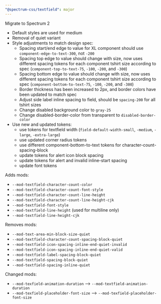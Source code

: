```yaml
---
"@spectrum-css/textfield": major
---
```


Migrate to Spectrum 2

- Default styles are used for medium
- Removal of quiet variant
- Style adjustments to match design spec:
  - Spacing start/end edge to value for XL component should use `component-edge-to-text-300`, not `-200`
  - Spacing top edge to value should change with size, now uses different spacing tokens for each component tshirt size according to spec (`component-top-to-text-75`, `-100`, `-200`, and `-300`)
  - Spacing bottom edge to value should change with size, now uses different spacing tokens for each component tshirt size according to spec (`component-bottom-to-text-75`, `-100`, `-200`, and `-300`)
  - Border thickness has been increased to 2px, and border colors have been updated to match spec
  - Adjust side label inline spacing to field, should be `spacing-200` for all tshirt sizes
  - Change disabled background color to `gray-25`
  - Change disabled-border-color from transparent to `disabled-border-color`
- Use new and updated tokens:
  - use tokens for textfield width (`field-default-width-small`, `-medium`, `-large`, `-extra-large`)
  - use updated corner radius tokens
  - use different component-bottom-to-text tokens for character-count-spacing-block
  - update tokens for alert icon block spacing
  - update tokens for alert and invalid inline-start spacing
  - update font tokens

Adds mods:

- `--mod-textfield-character-count-color`
- `--mod-textfield-character-count-font-style`
- `--mod-textfield-character-count-line-height`
- `--mod-textfield-character-count-line-height-cjk`
- `--mod-textfield-font-style`
- `--mod-textfield-line-height` (used for multiline only)
- `--mod-textfield-line-height-cjk`

Removes mods:

- `--mod-text-area-min-block-size-quiet`
- `--mod-textfield-character-count-spacing-block-quiet`
- `--mod-textfield-icon-spacing-inline-end-quiet-invalid`
- `--mod-textfield-icon-spacing-inline-end-quiet-valid`
- `--mod-textfield-label-spacing-block-quiet`
- `--mod-textfield-spacing-block-quiet`
- `--mod-textfield-spacing-inline-quiet`

Changed mods:

- `--mod-texfield-animation-duration` --> `--mod-textfield-animation-duration`
- `--mod-texfield-placeholder-font-size` --> `--mod-texfield-placeholder-font-size`
